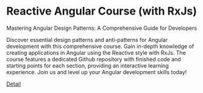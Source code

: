 # Reactive Angular Course (with RxJs)

Mastering Angular Design Patterns: A Comprehensive Guide for Developers

Discover essential design patterns and anti-patterns for Angular development with this comprehensive course. Gain in-depth knowledge of creating applications in Angular using the Reactive style with RxJs. The course features a dedicated Github repository with finished code and starting points for each section, providing an interactive learning experience. Join us and level up your Angular development skills today! 

[Detail](https://eduitfree.com/courses/reactive-angular-course-with-rxjs)